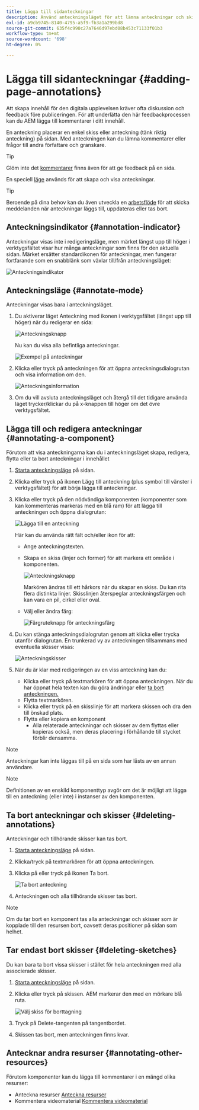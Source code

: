 ```yaml
---
title: Lägga till sidanteckningar
description: Använd anteckningsläget för att lämna anteckningar och skisser på sidor på samma sätt som du använder anteckningar för att underlätta granskning av innehåll
exl-id: a9cb9745-8140-4795-a5f9-fb3a1a299bd8
source-git-commit: 635f4c990c27a7646d97ebd08b453c71133f01b3
workflow-type: tm+mt
source-wordcount: '698'
ht-degree: 0%

---
```


# Lägga till sidanteckningar {#adding-page-annotations}

Att skapa innehåll för den digitala upplevelsen kräver ofta diskussion och feedback före publiceringen. För att underlätta den här feedbackprocessen kan du AEM lägga till kommentarer i ditt innehåll.

En anteckning placerar en enkel skiss eller anteckning (tänk riktig anteckning) på sidan. Med anteckningen kan du lämna kommentarer eller frågor till andra författare och granskare.

>[!TIP]
>
>Glöm inte det [kommentarer](/help/sites-cloud/authoring/getting-started/basic-handling.md#timeline) finns även för att ge feedback på en sida.

En speciell [läge](/help/sites-cloud/authoring/fundamentals/environment-tools.md#page-modes) används för att skapa och visa anteckningar.

>[!TIP]
>
>Beroende på dina behov kan du även utveckla en [arbetsflöde](/help/sites-cloud/authoring/workflows/overview.md) för att skicka meddelanden när anteckningar läggs till, uppdateras eller tas bort.

## Anteckningsindikator {#annotation-indicator}

Anteckningar visas inte i redigeringsläge, men märket längst upp till höger i verktygsfältet visar hur många anteckningar som finns för den aktuella sidan. Märket ersätter standardikonen för anteckningar, men fungerar fortfarande som en snabblänk som växlar till/från anteckningsläget:

![Anteckningsindikator](/help/sites-cloud/authoring/assets/annotation-indicator.png)

## Anteckningsläge {#annotate-mode}

Anteckningar visas bara i anteckningsläget.

1. Du aktiverar läget Anteckning med ikonen i verktygsfältet (längst upp till höger) när du redigerar en sida:

   ![Anteckningsknapp](/help/sites-cloud/authoring/assets/annotations.png)

   Nu kan du visa alla befintliga anteckningar.

   ![Exempel på anteckningar](/help/sites-cloud/authoring/assets/annotation-sketches.png)

1. Klicka eller tryck på anteckningen för att öppna anteckningsdialogrutan och visa information om den.

   ![Anteckningsinformation](/help/sites-cloud/authoring/assets/annotation-adding.png)

1. Om du vill avsluta anteckningsläget och återgå till det tidigare använda läget trycker/klickar du på x-knappen till höger om det övre verktygsfältet.

## Lägga till och redigera anteckningar {#annotating-a-component}

Förutom att visa anteckningarna kan du i anteckningsläget skapa, redigera, flytta eller ta bort anteckningar i innehållet

1. [Starta anteckningsläge](#annotate-mode) på sidan.

1. Klicka eller tryck på ikonen Lägg till anteckning (plus symbol till vänster i verktygsfältet) för att börja lägga till anteckningar.

1. Klicka eller tryck på den nödvändiga komponenten (komponenter som kan kommenteras markeras med en blå ram) för att lägga till anteckningen och öppna dialogrutan:

   ![Lägga till en anteckning](/help/sites-cloud/authoring/assets/annotation-adding.png)

   Här kan du använda rätt fält och/eller ikon för att:

   * Ange anteckningstexten.
   * Skapa en skiss (linjer och former) för att markera ett område i komponenten.

     ![Anteckningsknapp](/help/sites-cloud/authoring/assets/annotation-sketch.png)

     Markören ändras till ett hårkors när du skapar en skiss. Du kan rita flera distinkta linjer. Skisslinjen återspeglar anteckningsfärgen och kan vara en pil, cirkel eller oval.

   * Välj eller ändra färg:

     ![Färgruteknapp för anteckningsfärg](/help/sites-cloud/authoring/assets/annotation-color-swatch.png)

1. Du kan stänga anteckningsdialogrutan genom att klicka eller trycka utanför dialogrutan. En trunkerad vy av anteckningen tillsammans med eventuella skisser visas:

   ![Anteckningskisser](/help/sites-cloud/authoring/assets/annotation-sketches.png)

1. När du är klar med redigeringen av en viss anteckning kan du:

   * Klicka eller tryck på textmarkören för att öppna anteckningen. När du har öppnat hela texten kan du göra ändringar eller [ta bort anteckningen.](#deleting-annotations)
   * Flytta textmarkören.
   * Klicka eller tryck på en skisslinje för att markera skissen och dra den till önskad plats.
   * Flytta eller kopiera en komponent
      * Alla relaterade anteckningar och skisser av dem flyttas eller kopieras också, men deras placering i förhållande till stycket förblir densamma.


>[!NOTE]
>
>Anteckningar kan inte läggas till på en sida som har låsts av en annan användare.

>[!NOTE]
>
>Definitionen av en enskild komponenttyp avgör om det är möjligt att lägga till en anteckning (eller inte) i instanser av den komponenten.

## Ta bort anteckningar och skisser {#deleting-annotations}

Anteckningar och tillhörande skisser kan tas bort.

1. [Starta anteckningsläge](#annotate-mode) på sidan.

1. Klicka/tryck på textmarkören för att öppna anteckningen.

1. Klicka på eller tryck på ikonen Ta bort.

   ![Ta bort anteckning](/help/sites-cloud/authoring/assets/annotation-delete.png)

1. Anteckningen och alla tillhörande skisser tas bort.

>[!NOTE]
>
>Om du tar bort en komponent tas alla anteckningar och skisser som är kopplade till den resursen bort, oavsett deras positioner på sidan som helhet.

## Tar endast bort skisser {#deleting-sketches}

Du kan bara ta bort vissa skisser i stället för hela anteckningen med alla associerade skisser.

1. [Starta anteckningsläge](#annotate-mode) på sidan.

1. Klicka eller tryck på skissen. AEM markerar den med en mörkare blå ruta.

   ![Välj skiss för borttagning](/help/sites-cloud/authoring/assets/annotation-sketch-delete.png)

1. Tryck på Delete-tangenten på tangentbordet.

1. Skissen tas bort, men anteckningen finns kvar.

## Antecknar andra resurser {#annotating-other-resources}

Förutom komponenter kan du lägga till kommentarer i en mängd olika resurser:

* Anteckna resurser [Anteckna resurser](/help/assets/manage-digital-assets.md#annotating)
* Kommentera videomaterial [Kommentera videomaterial](/help/assets/manage-video-assets.md#annotate-video-assets)
